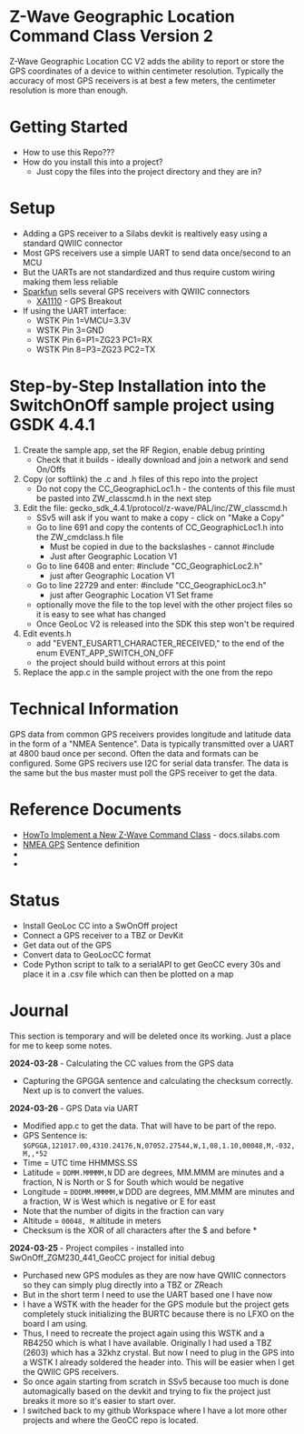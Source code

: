 # Z-Wave Geographic Location Command Class Version 2

Z-Wave Geographic Location CC V2 adds the ability to report or store the
GPS coordinates of a device to within centimeter resolution.
Typically the accuracy of most GPS receivers is at best a few meters, the centimeter resolution is more than enough.

# Getting Started

- How to use this Repo???
- How do you install this into a project?
    - Just copy the files into the project directory and they are in?

# Setup

- Adding a GPS receiver to a Silabs devkit is realtively easy using a standard QWIIC connector
- Most GPS receivers use a simple UART to send data once/second to an MCU
- But the UARTs are not standardized and thus require custom wiring making them less reliable
- [Sparkfun](https://www.sparkfun.com/) sells several GPS receivers with QWIIC connectors
    - [XA1110](https://www.sparkfun.com/products/14414) - GPS Breakout
- If using the UART interface:
    - WSTK Pin 1=VMCU=3.3V
    - WSTK Pin 3=GND
    - WSTK Pin 6=P1=ZG23 PC1=RX
    - WSTK Pin 8=P3=ZG23 PC2=TX

# Step-by-Step Installation into the SwitchOnOff sample project using GSDK 4.4.1

1. Create the sample app, set the RF Region, enable debug printing
    - Check that it builds - ideally download and join a network and send On/Offs
2. Copy (or softlink) the .c and .h files of this repo into the project 
    - Do not copy the CC\_GeographicLoc1.h - the contents of this file must be pasted into ZW\_classcmd.h in the next step
3. Edit the file: gecko\_sdk\_4.4.1/protocol/z-wave/PAL/inc/ZW\_classcmd.h
    - SSv5 will ask if you want to make a copy - click on "Make a Copy"
    - Go to line 691 and copy the contents of CC\_GeographicLoc1.h into the ZW\_cmdclass.h file
        - Must be copied in due to the backslashes - cannot #include
        - Just after Geographic Location V1
    - Go to line 6408 and enter: #include "CC\_GeographicLoc2.h"
        - just after Geographic Location V1
    - Go to line 22729 and enter: #include "CC\_GeographicLoc3.h" 
        - just after Geographic Location V1 Set frame
    - optionally move the file to the top level with the other project files so it is easy to see what has changed
    - Once GeoLoc V2 is released into the SDK this step won't be required
4. Edit events.h
    - add "EVENT_EUSART1_CHARACTER_RECEIVED," to the end of the enum EVENT_APP_SWITCH_ON_OFF
    - the project should build without errors at this point
5. Replace the app.c in the sample project with the one from the repo


# Technical Information

GPS data from common GPS receivers provides longitude and latitude data in the form of a "NMEA Sentence".
Data is typically transmitted over a UART at 4800 baud once per second. 
Often the data and formats can be configured.
Some GPS recivers use I2C for serial data transfer. The data is the same but the bus master must poll the GPS receiver to get the data.

# Reference Documents

- [HowTo Implement a New Z-Wave Command Class](https://docs.silabs.com/z-wave/7.21.1/zwave-api/md-content-how-to-implement-a-new-command-class) - docs.silabs.com
- [NMEA GPS](https://www.gpsworld.com/what-exactly-is-gps-nmea-data/) Sentence definition
- 
- 

# Status

- Install GeoLoc CC into a SwOnOff project
- Connect a GPS receiver to a TBZ or DevKit
- Get data out of the GPS
- Convert data to GeoLocCC format
- Code Python script to talk to a serialAPI to get GeoCC every 30s and place it in a .csv file which can then be plotted on a map

# Journal 

This section is temporary and will be deleted once its working. Just a place for me to keep some notes.


<b>2024-03-28</b> - Calculating the CC values from the GPS data

- Capturing the GPGGA sentence and calculating the checksum correctly. Next up is to convert the values.

<b>2024-03-26</b> - GPS Data via UART

- Modified app.c to get the data. That will have to be part of the repo.
- GPS Sentence is: ```$GPGGA,121017.00,4310.24176,N,07052.27544,W,1,08,1.10,00048,M,-032,M,,*52```
- Time = UTC time HHMMSS.SS
- Latitude = ```DDMM.MMMMM,N``` DD are degrees, MM.MMM are minutes and a fraction, N is North or S for South which would be negative
- Longitude = ```DDDMM.MMMMM,W``` DDD are degrees, MM.MMM are minutes and a fraction, W is West which is negative or E for east
- Note that the number of digits in the fraction can vary
- Altitude = ```00048, M``` altitude in meters
- Checksum is the XOR of all characters after the $ and before \*

<b>2024-03-25</b> - Project compiles - installed into SwOnOff\_ZGM230\_441\_GeoCC project for initial debug

- Purchased new GPS modules as they are now have QWIIC connectors so they can simply plug directly into a TBZ or ZReach
- But in the short term I need to use the UART based one I have now
- I have a WSTK with the header for the GPS module but the project gets completely stuck initializing the BURTC because there is no LFXO on the board I am using.
- Thus, I need to recreate the project again using this WSTK and a RB4250 which is what I have available. Originally I had used a TBZ (2603) which has a 32khz crystal. But now I need to plug in the GPS into a WSTK I already soldered the header into. This will be easier when I get the QWIIC GPS receivers.
- So once again starting from scratch in SSv5 because too much is done automagically based on the devkit and trying to fix the project just breaks it more so it's easier to start over.
- I switched back to my github Workspace where I have a lot more other projects and where the GeoCC repo is located.
